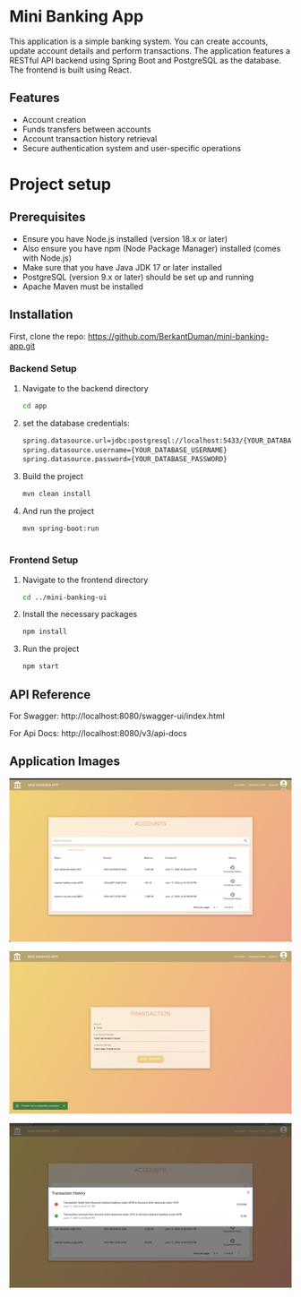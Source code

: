 # Mini Banking App

This application is a simple banking system. You can create accounts, update account details and perform transactions. The application features a RESTful API backend using Spring Boot and PostgreSQL as the database. The frontend is built using React.

## Features
- Account creation
- Funds transfers between accounts
- Account transaction history retrieval
- Secure authentication system and user-specific operations

# Project setup

## Prerequisites
- Ensure you have Node.js installed (version 18.x or later)
- Also ensure you have npm (Node Package Manager) installed (comes with Node.js)
- Make sure that you have Java JDK 17 or later installed
- PostgreSQL (version 9.x or later) should be set up and running
- Apache Maven must be installed 

## Installation

First, clone the repo: https://github.com/BerkantDuman/mini-banking-app.git

### Backend Setup

1. Navigate to the backend directory

    ``` bash
    cd app

2. set the database credentials:
    ``` bash
    spring.datasource.url=jdbc:postgresql://localhost:5433/{YOUR_DATABASE_NAME}
    spring.datasource.username={YOUR_DATABASE_USERNAME}
    spring.datasource.password={YOUR_DATABASE_PASSWORD}

3. Build the project
    ``` bash
    mvn clean install

4. And run the project
    ```
    mvn spring-boot:run


### Frontend Setup

1. Navigate to the frontend directory

    ```bash
    cd ../mini-banking-ui

2. Install the necessary packages
    ```bash
    npm install

3. Run the project
    ``` bash
    npm start


## API Reference

For Swagger: http://localhost:8080/swagger-ui/index.html 

For Api Docs: http://localhost:8080/v3/api-docs



## Application Images

![image](./github/assets/Screenshot%202024-06-17%20at%2014.36.34.png)

![image](./github/assets/Screenshot%202024-06-17%20at%2014.36.59.png)

![image](./github/assets/Screenshot%202024-06-17%20at%2014.37.42.png)

